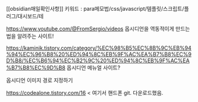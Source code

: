 [[obsidian매일확인사항]]
키워드 : para메모법/css/javascript/템플릿/스크립트/플러그/대시보드/테

https://www.youtube.com/@FromSergio/videos
옵시디언을 역동적이게 만드는 법을 알려주는 사이트!

https://kaminik.tistory.com/category/%EC%98%B5%EC%8B%9C%EB%94%94%EC%96%B8%20%ED%94%8C%EB%9F%AC%EA%B7%B8%EC%9D%B8/%EC%B6%94%EC%B2%9C%20%ED%94%8C%EB%9F%AC%EA%B7%B8%EC%9D%B8
옵시디언 메뉴얼 사이트? 

옵시디언 이미지 경로 지정하기

https://codealone.tistory.com/16 < 여기서 핸드폰 git. 다운로드했음. 